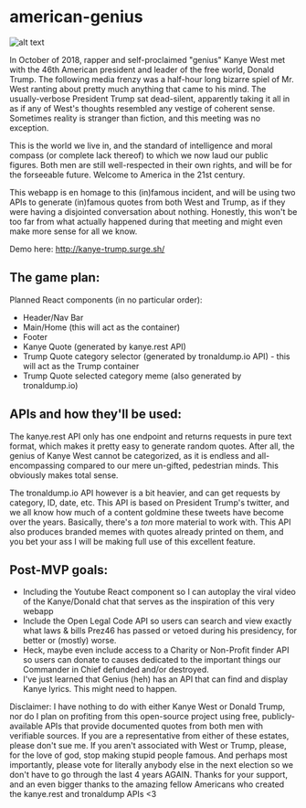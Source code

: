 # american-genius

![alt text](https://www.telegraph.co.uk/content/dam/news/2018/10/11/TELEMMGLPICT000177551748_trans_NvBQzQNjv4BqHVTgFvaukf5kTUkAkiDHlfebxCCKfKZQdFju1dFJhiY.jpeg?imwidth=450 "American Geniuses?")

In October of 2018, rapper and self-proclaimed "genius" Kanye West met with the 46th American president and leader of the free world, Donald Trump. The following media frenzy was a half-hour long bizarre spiel of Mr. West ranting about pretty much anything that came to his mind. The usually-verbose President Trump sat dead-silent, apparently taking it all in as if any of West's thoughts resembled any vestige of coherent sense. Sometimes reality is stranger than fiction, and this meeting was no exception.  

This is the world we live in, and the standard of intelligence and moral compass (or complete lack thereof) to which we now laud our public figures. Both men are still well-respected in their own rights, and will be for the forseeable future. Welcome to America in the 21st century.

This webapp is en homage to this (in)famous incident, and will be using two APIs to generate (in)famous quotes from both West and Trump, as if they were having a disjointed conversation about nothing. Honestly, this won't be too far from what actually happened during that meeting and might even make more sense for all we know.

Demo here:
http://kanye-trump.surge.sh/

## The game plan:

Planned React components (in no particular order):
- Header/Nav Bar
- Main/Home (this will act as the container)
- Footer
- Kanye Quote (generated by kanye.rest API)
- Trump Quote category selector (generated by tronaldump.io API) - this will act as the Trump container
- Trump Quote selected category meme (also generated by tronaldump.io)

## APIs and how they'll be used:

The kanye.rest API only has one endpoint and returns requests in pure text format, which makes it pretty easy to generate random quotes. After all, the genius of Kanye West cannot be categorized, as it is endless and all-encompassing compared to our mere un-gifted, pedestrian minds. This obviously makes total sense.

The tronaldump.io API however is a bit heavier, and can get requests by category, ID, date, etc. This API is based on President Trump's twitter, and we all know how much of a content goldmine these tweets have become over the years. Basically, there's a *ton* more material to work with. This API also produces branded memes with quotes already printed on them, and you bet your ass I will be making full use of this excellent feature.

## Post-MVP goals:
- Including the Youtube React component so I can autoplay the viral video of the Kanye/Donald chat that serves as the inspiration of this very webapp
- Include the Open Legal Code API so users can search and view exactly what laws & bills Prez46 has passed or vetoed during his presidency, for better or (mostly) worse.
- Heck, maybe even include access to a Charity or Non-Profit finder API so users can donate to causes dedicated to the important things our Commander in Chief defunded and/or destroyed.
- I've just learned that Genius (heh) has an API that can find and display Kanye lyrics. This might need to happen.

Disclaimer: I have nothing to do with either Kanye West or Donald Trump, nor do I plan on profiting from this open-source project using free, publicly-available APIs that provide documented quotes from both men with verifiable sources. If you are a representative from either of these estates, please don't sue me. If you aren't associated with West or Trump, please, for the love of god, stop making stupid people famous. And perhaps most importantly, please vote for literally anybody else in the next election so we don't have to go through the last 4 years AGAIN. Thanks for your support, and an even bigger thanks to the amazing fellow Americans who created the kanye.rest and tronaldump APIs <3
